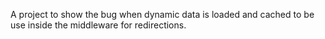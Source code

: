 A project to show the bug when dynamic data is loaded and cached to be use inside the middleware for redirections.
